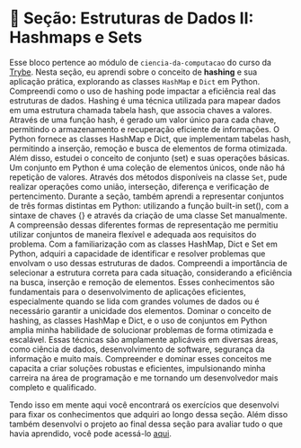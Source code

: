 # :paperclip: Seção: Estruturas de Dados II: Hashmaps e Sets

Esse bloco pertence ao módulo de `ciencia-da-computacao` do curso da [Trybe](https://www.betrybe.com/). Nesta seção, eu aprendi sobre o conceito de **hashing** e sua aplicação prática, explorando as classes `HashMap` e `Dict` em Python. Compreendi como o uso de hashing pode impactar a eficiência real das estruturas de dados. Hashing é uma técnica utilizada para mapear dados em uma estrutura chamada tabela hash, que associa chaves a valores. Através de uma função hash, é gerado um valor único para cada chave, permitindo o armazenamento e recuperação eficiente de informações. O Python fornece as classes HashMap e Dict, que implementam tabelas hash, permitindo a inserção, remoção e busca de elementos de forma otimizada. Além disso, estudei o conceito de conjunto (set) e suas operações básicas. Um conjunto em Python é uma coleção de elementos únicos, onde não há repetição de valores. Através dos métodos disponíveis na classe `Set`, pude realizar operações como união, interseção, diferença e verificação de pertencimento. Durante a seção, também aprendi a representar conjuntos de três formas distintas em Python: utilizando a função built-in set(), com a sintaxe de chaves {} e através da criação de uma classe Set manualmente. A compreensão dessas diferentes formas de representação me permitiu utilizar conjuntos de maneira flexível e adequada aos requisitos do problema. Com a familiarização com as classes HashMap, Dict e Set em Python, adquiri a capacidade de identificar e resolver problemas que envolvam o uso dessas estruturas de dados. Compreendi a importância de selecionar a estrutura correta para cada situação, considerando a eficiência na busca, inserção e remoção de elementos. Esses conhecimentos são fundamentais para o desenvolvimento de aplicações eficientes, especialmente quando se lida com grandes volumes de dados ou é necessário garantir a unicidade dos elementos. Dominar o conceito de hashing, as classes HashMap e Dict, e o uso de conjuntos em Python amplia minha habilidade de solucionar problemas de forma otimizada e escalável. Essas técnicas são amplamente aplicáveis em diversas áreas, como ciência de dados, desenvolvimento de software, segurança da informação e muito mais. Compreender e dominar esses conceitos me capacita a criar soluções robustas e eficientes, impulsionando minha carreira na área de programação e me tornando um desenvolvedor mais completo e qualificado.

Tendo isso em mente aqui você encontrará os exercícios que desenvolvi para fixar os conhecimentos que adquiri ao longo dessa seção. Além disso também desenvolvi o projeto ao final dessa seção para avaliar tudo o que havia aprendido, você pode acessá-lo [aqui](https://github.com/pedrohxiv/restaurant-orders).
